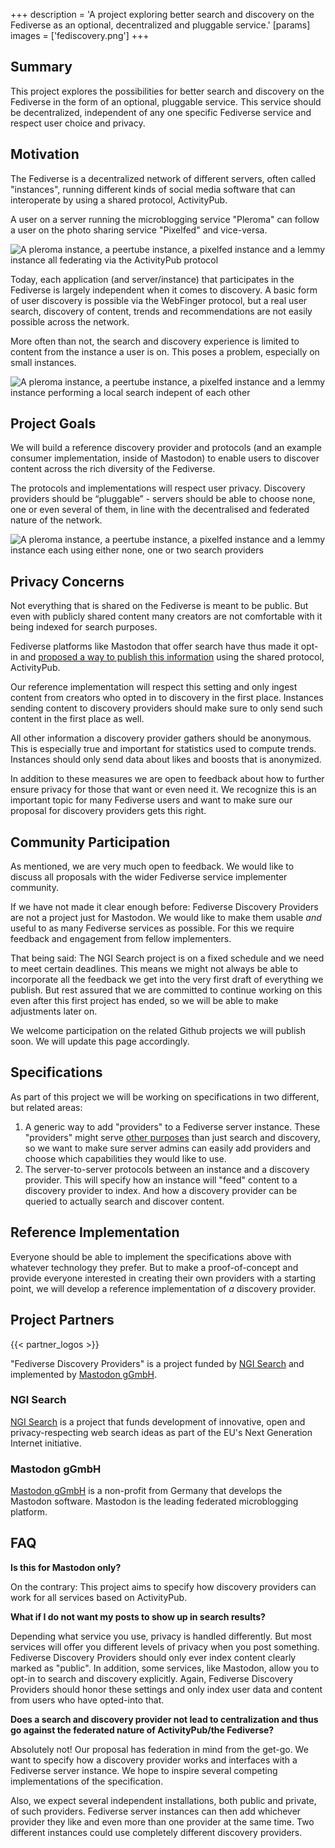 +++
description = 'A project exploring better search and discovery on the Fediverse as an optional, decentralized and pluggable service.'
[params]
  images = ['fediscovery.png']
+++

## Summary 

This project explores the possibilities for better search and
discovery on the Fediverse in the form of an optional, pluggable
service. This service should be decentralized, independent of any
one specific Fediverse service and respect user choice and privacy.

## Motivation

The Fediverse is a decentralized network of different servers,
often called "instances", running different kinds of social media
software that can interoperate by using a shared protocol, ActivityPub.

A user on a server running the microblogging service "Pleroma" can
follow a user on the photo sharing service "Pixelfed" and vice-versa.

![A pleroma instance, a peertube instance, a pixelfed instance and a lemmy instance all federating via the ActivityPub protocol](images/instances_federating.svg)

Today, each application (and server/instance) that participates
in the Fediverse is largely independent when it comes to discovery.
A basic form of user discovery is possible via the WebFinger
protocol, but a real user search, discovery of content, trends and
recommendations are not easily possible across the network.

More often than not, the search and discovery experience is limited
to content from the instance a user is on. This poses a problem,
especially on small instances.

![A pleroma instance, a peertube instance, a pixelfed instance and a lemmy instance performing a local search indepent of each other](images/instances_searching.svg)

## Project Goals

We will build a reference discovery provider and protocols
(and an example consumer implementation, inside of Mastodon) to
enable users to discover content across the rich diversity of the
Fediverse.

The protocols and implementations will respect user privacy.
Discovery providers should be “pluggable” - servers should be able
to choose none, one or even several of them, in line with the
decentralised and federated nature of the network.

![A pleroma instance, a peertube instance, a pixelfed instance and a lemmy instance each using either none, one or two search providers](images/instances_using_search_providers.svg)

## Privacy Concerns

Not everything that is shared on the Fediverse is meant to be public.
But even with publicly shared content many creators are not
comfortable with it being indexed for search purposes.

Fediverse platforms like Mastodon that offer search have thus
made it opt-in and
[proposed a way to publish this information](https://codeberg.org/fediverse/fep/src/branch/main/fep/5feb/fep-5feb.md)
using the shared protocol, ActivityPub.

Our reference implementation will respect this setting and only
ingest content from creators who opted in to discovery in the
first place. Instances sending content to discovery providers
should make sure to only send such content in the first place
as well.

All other information a discovery provider gathers should be
anonymous. This is especially true and important for statistics
used to compute trends. Instances should only send data about
likes and boosts that is anonymized.

In addition to these measures we are open to feedback about how
to further ensure privacy for those that want or even need it.
We recognize this is an important topic for many Fediverse users
and want to make sure our proposal for discovery providers gets
this right.

## Community Participation

As mentioned, we are very much open to feedback. We would like
to discuss all proposals with the wider Fediverse service
implementer community.

If we have not made it clear enough before: Fediverse Discovery
Providers are not a project just for Mastodon. We would like to
make them usable *and* useful to as many Fediverse services as
possible. For this we require feedback and engagement from fellow
implementers.

That being said: The NGI Search project is on a fixed schedule and
we need to meet certain deadlines. This means we might not always
be able to incorporate all the feedback we get into the very first
draft of everything we publish. But rest assured that we are
committed to continue working on this even after this first
project has ended, so we will be able to make adjustments later on.

We welcome participation on the related Github projects we will
publish soon. We will update this page accordingly.

## Specifications

As part of this project we will be working on specifications in
two different, but related areas:

1. A generic way to add "providers" to a Fediverse server instance.
   These "providers" might serve
   [other purposes](https://renchap.com/blog/post/evolving_mastodon_trust_and_safety/)
   than just search and discovery, so we want to make sure server
   admins can easily add providers and choose which capabilities
   they would like to use.
2. The server-to-server protocols between an instance and a
   discovery provider. This will specify how an instance will
   "feed" content to a discovery provider to index. And how a
   discovery provider can be queried to actually search and
   discover content.

## Reference Implementation

Everyone should be able to implement the specifications above
with whatever technology they prefer. But to make a
proof-of-concept and provide everyone interested in creating
their own providers with a starting point, we will develop a
reference implementation of *a* discovery provider.

## Project Partners

{{< partner_logos >}}

"Fediverse Discovery Providers" is a project funded by
[NGI Search](https://www.ngisearch.eu/)
and implemented by
[Mastodon gGmbH](https://joinmastodon.org).

### NGI Search

[NGI Search](https://www.ngisearch.eu/)
is a project that funds development of innovative,
open and privacy-respecting web search ideas as part of the
EU's Next Generation Internet initiative.

### Mastodon gGmbH

[Mastodon gGmbH](https://joinmastodon.org)
is a non-profit from Germany that develops the
Mastodon software. Mastodon is the leading federated
microblogging platform.

## FAQ

**Is this for Mastodon only?**

On the contrary: This project aims to specify how discovery
providers can work for all services based on ActivityPub.

**What if I do not want my posts to show up in search results?**

Depending what service you use, privacy is handled differently.
But most services will offer you different levels of privacy when
you post something. Fediverse Discovery Providers should only
ever index content clearly marked as "public". In addition, some
services, like Mastodon, allow you to opt-in to search and
discovery explicitly. Again, Fediverse Discovery Providers should
honor these settings and only index user data and content from
users who have opted-into that.

**Does a search and discovery provider not lead to centralization
and thus go against the federated nature of ActivityPub/the
Fediverse?**

Absolutely not! Our proposal has federation in mind from the get-go.
We want to specify how a discovery provider works and interfaces
with a Fediverse server instance. We hope to inspire several
competing implementations of the specification.

Also, we expect several independent installations, both public
and private, of such providers. Fediverse server instances can
then add whichever provider they like and even more than one
provider at the same time. Two different instances could use
completely different discovery providers.

